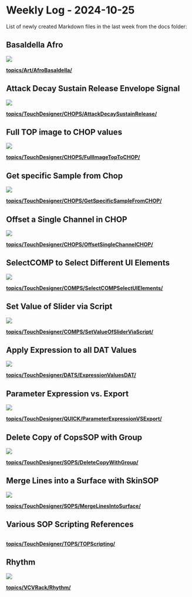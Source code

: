 # Weekly Log - 2024-10-25

List of newly created Markdown files in the last week from the docs folder:

## Basaldella Afro
![](https://levoxtrip.github.io/TKB/topics/Art/img/figure.jpg)



**[topics/Art/AfroBasaldella/](https://levoxtrip.github.io/TKB/topics/Art/AfroBasaldella/)**

## Attack Decay Sustain Release Envelope Signal
![](https://levoxtrip.github.io/TKB/topics/TouchDesigner/CHOPS/img/ADSRTrigger.png)



**[topics/TouchDesigner/CHOPS/AttackDecaySustainRelease/](https://levoxtrip.github.io/TKB/topics/TouchDesigner/CHOPS/AttackDecaySustainRelease/)**

## Full TOP image to CHOP values
![](https://levoxtrip.github.io/TKB/topics/TouchDesigner/CHOPS/img/FullImageTopToChop.png)



**[topics/TouchDesigner/CHOPS/FullImageTopToCHOP/](https://levoxtrip.github.io/TKB/topics/TouchDesigner/CHOPS/FullImageTopToCHOP/)**

## Get specific Sample from Chop
![](https://levoxtrip.github.io/TKB/topics/TouchDesigner/CHOPS/img/GetSpecificSampleFromCHOP.png)



**[topics/TouchDesigner/CHOPS/GetSpecificSampleFromCHOP/](https://levoxtrip.github.io/TKB/topics/TouchDesigner/CHOPS/GetSpecificSampleFromCHOP/)**

## Offset a Single Channel in CHOP
![](https://levoxtrip.github.io/TKB/topics/TouchDesigner/CHOPS/img/OffsetSingleChannelCHOP.png)



**[topics/TouchDesigner/CHOPS/OffsetSingleChannelCHOP/](https://levoxtrip.github.io/TKB/topics/TouchDesigner/CHOPS/OffsetSingleChannelCHOP/)**

## SelectCOMP to Select Different UI Elements
![](https://levoxtrip.github.io/TKB/topics/TouchDesigner/COMPS/img/SelectCOMPSelectUIElements.png)



**[topics/TouchDesigner/COMPS/SelectCOMPSelectUIElements/](https://levoxtrip.github.io/TKB/topics/TouchDesigner/COMPS/SelectCOMPSelectUIElements/)**

## Set Value of Slider via Script
![](https://levoxtrip.github.io/TKB/topics/TouchDesigner/COMPS/img/SetValueSliderScript.png)



**[topics/TouchDesigner/COMPS/SetValueOfSliderViaScript/](https://levoxtrip.github.io/TKB/topics/TouchDesigner/COMPS/SetValueOfSliderViaScript/)**

## Apply Expression to all DAT Values
![](https://levoxtrip.github.io/TKB/topics/TouchDesigner/DATS/img/ApplyExpressionToDAT.png)



**[topics/TouchDesigner/DATS/ExpressionValuesDAT/](https://levoxtrip.github.io/TKB/topics/TouchDesigner/DATS/ExpressionValuesDAT/)**

## Parameter Expression vs. Export
![](https://levoxtrip.github.io/TKB/topics/TouchDesigner/QUICK/img/ExportExpression.png)



**[topics/TouchDesigner/QUICK/ParameterExpressionVSExport/](https://levoxtrip.github.io/TKB/topics/TouchDesigner/QUICK/ParameterExpressionVSExport/)**

## Delete Copy of CopsSOP with Group
![](https://levoxtrip.github.io/TKB/topics/TouchDesigner/SOPS/img/DeleteCopyOfCopySOP.png)



**[topics/TouchDesigner/SOPS/DeleteCopyWithGroup/](https://levoxtrip.github.io/TKB/topics/TouchDesigner/SOPS/DeleteCopyWithGroup/)**

## Merge Lines into a Surface with SkinSOP
![](https://levoxtrip.github.io/TKB/topics/TouchDesigner/SOPS/img/MergeLinesIntoSurface.png)



**[topics/TouchDesigner/SOPS/MergeLinesIntoSurface/](https://levoxtrip.github.io/TKB/topics/TouchDesigner/SOPS/MergeLinesIntoSurface/)**

## Various SOP Scripting References
![]()



**[topics/TouchDesigner/TOPS/TOPScripting/](https://levoxtrip.github.io/TKB/topics/TouchDesigner/TOPS/TOPScripting/)**

## Rhythm
![](https://levoxtrip.github.io/TKB/topics/VCVRack/img/SwingPattern.png)



**[topics/VCVRack/Rhythm/](https://levoxtrip.github.io/TKB/topics/VCVRack/Rhythm/)**

